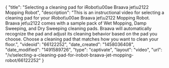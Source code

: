 {
    "title": "Selecting a cleaning pad for iRobot\u00ae Braava jet\u2122 Mopping Robot",
    "description": "This is an instructional video for selecting a cleaning pad for your iRobot\u00ae Braava jet\u2122 Mopping Robot. Braava jet\u2122 comes with a sample pack of Wet Mopping, Damp Sweeping, and Dry Sweeping cleaning pads. Braava will automatically recognize the pad and adjust its cleaning behavior based on the pad you choose. Choose a cleaning pad that matches how you want to clean your floor.",
    "videoid": "66122252",
    "date_created": "1458036408",
    "date_modified": "1491589726",
    "type": "captivate",
    "layout": "video",
    "url": "\/v\/selecting-a-cleaning-pad-for-irobot-braava-jet-mopping-robot\/66122252"
}